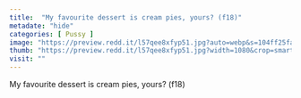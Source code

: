 ```yaml
---
title:  "My favourite dessert is cream pies, yours? (f18)"
metadate: "hide"
categories: [ Pussy ]
image: "https://preview.redd.it/l57qee8xfyp51.jpg?auto=webp&s=104ff25fa488497c24c9abdd40ad8d74fff9e28f"
thumb: "https://preview.redd.it/l57qee8xfyp51.jpg?width=1080&crop=smart&auto=webp&s=ec0181044263f85343c062d49507d7a46fe3234f"
visit: ""
---
```

My favourite dessert is cream pies, yours? (f18)
